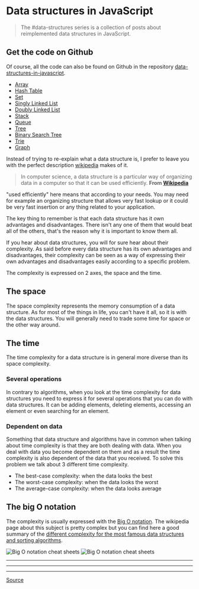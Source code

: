 # Data structures in JavaScript

> The #data-structures series is a collection of posts about reimplemented data structures in JavaScript.

## Get the code on Github

Of course, all the code can also be found on Github in the repository [data-structures-in-javascript](https://github.com/benoitvallon/computer-science-in-javascript/tree/master/data-structures-in-javascript).

- [Array](chrome-extension://cjedbglnccaioiolemnfhjncicchinao/data-structures-in-javascript/the-array-data-structure)
- [Hash Table](chrome-extension://cjedbglnccaioiolemnfhjncicchinao/data-structures-in-javascript/the-hash-table-data-structure)
- [Set](chrome-extension://cjedbglnccaioiolemnfhjncicchinao/data-structures-in-javascript/the-set-data-structure)
- [Singly Linked List](chrome-extension://cjedbglnccaioiolemnfhjncicchinao/data-structures-in-javascript/the-singly-linked-list-data-structure)
- [Doubly Linked List](chrome-extension://cjedbglnccaioiolemnfhjncicchinao/data-structures-in-javascript/the-doubly-linked-list-data-structure)
- [Stack](chrome-extension://cjedbglnccaioiolemnfhjncicchinao/data-structures-in-javascript/the-stack-data-structure)
- [Queue](chrome-extension://cjedbglnccaioiolemnfhjncicchinao/data-structures-in-javascript/the-queue-data-structure)
- [Tree](chrome-extension://cjedbglnccaioiolemnfhjncicchinao/data-structures-in-javascript/the-tree-data-structure)
- [Binary Search Tree](chrome-extension://cjedbglnccaioiolemnfhjncicchinao/data-structures-in-javascript/the-binary-search-tree-data-structure)
- [Trie](chrome-extension://cjedbglnccaioiolemnfhjncicchinao/data-structures-in-javascript/the-trie-data-structure)
- [Graph](chrome-extension://cjedbglnccaioiolemnfhjncicchinao/data-structures-in-javascript/the-graph-data-structure)

Instead of trying to re-explain what a data structure is, I prefer to leave you with the perfect description [wikipedia](https://en.wikipedia.org/wiki/Data_structure) makes of it.

> In computer science, a data structure is a particular way of organizing data in a computer so that it can be used efficiently. **From [Wikipedia](https://en.wikipedia.org/wiki/Data_structure)**

"used efficiently" here means that according to your needs. You may need for example an organizing structure that allows very fast lookup or it could be very fast insertion or any thing related to your application.

The key thing to remember is that each data structure has it own advantages and disadvantages. There isn't any one of them that would beat all of the others, that's the reason why it is important to know them all.

If you hear about data structures, you will for sure hear about their complexity. As said before every data structure has its own advantages and disadvantages, their complexity can be seen as a way of expressing their own advantages and disadvantages easily according to a specific problem.

The complexity is expressed on 2 axes, the space and the time.

## The space

The space complexity represents the memory consumption of a data structure. As for most of the things in life, you can't have it all, so it is with the data structures. You will generally need to trade some time for space or the other way around.

## The time

The time complexity for a data structure is in general more diverse than its space complexity.

### Several operations

In contrary to algorithms, when you look at the time complexity for data structures you need to express it for several operations that you can do with data structures. It can be adding elements, deleting elements, accessing an element or even searching for an element.

### Dependent on data

Something that data structure and algorithms have in common when talking about time complexity is that they are both dealing with data. When you deal with data you become dependent on them and as a result the time complexity is also dependent of the data that you received. To solve this problem we talk about 3 different time complexity.

- The best-case complexity: when the data looks the best
- The worst-case complexity: when the data looks the worst
- The average-case complexity: when the data looks average

## The big O notation

The complexity is usually expressed with the [Big O notation](https://en.wikipedia.org/wiki/Big_O_notation). The wikipedia page about this subject is pretty complex but you can find here a good summary of the [different complexity for the most famous data structures and sorting algorithms](http://bigocheatsheet.com/).

![Big O notation cheat sheets](chrome-extension://cjedbglnccaioiolemnfhjncicchinao/img/2016-01-11-data-structures-in-javascript/big-o.png "Big O notation cheat sheets") ![Big O notation cheat sheets](chrome-extension://cjedbglnccaioiolemnfhjncicchinao/img/2016-01-11-data-structures-in-javascript/big-o-complexity.png "Big O notation cheat sheets")

---

---

---

[Source](https://blog.benoitvallon.com/data-structures-in-javascript/data-structures-in-javascript/)
